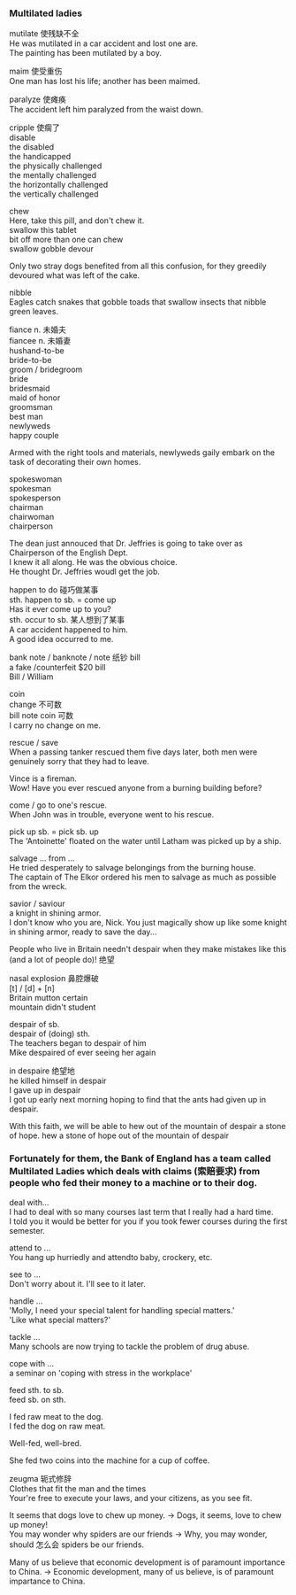 ### Multilated ladies  
  
mutilate 使残缺不全  
He was mutilated in a car accident and lost one are.  
The painting has been mutilated by a boy.  
  
maim 使受重伤  
One man has lost his life; another has been maimed.  
  
paralyze 使瘫痪  
The accident left him paralyzed from the waist down.  
  
cripple 使瘸了  
disable  
the disabled  
the handicapped  
the physically challenged  
the mentally challenged  
the horizontally challenged  
the vertically challenged  

chew  
Here, take this pill, and don't chew it.  
swallow this tablet  
bit off more than one can chew  
swallow     gobble      devour  
  
Only two stray dogs benefited from all this confusion, for they greedily devoured what was left of the cake.  
  
nibble  
Eagles catch snakes that gobble toads that swallow insects that nibble green leaves.  
  
fiance n. 未婚夫  
fiancee n. 未婚妻  
hushand-to-be  
bride-to-be  
groom / bridegroom  
bride  
bridesmaid  
maid of honor  
groomsman  
best man  
newlyweds  
happy couple  
  
Armed with the right tools and materials, newlyweds gaily embark on the task of decorating their own homes.  
  
spokeswoman  
spokesman  
spokesperson  
chairman  
chairwoman  
chairperson  
  
The dean just annouced that Dr. Jeffries is going to take over as Chairperson of the English Dept.  
I knew it all along. He was the obvious choice.  
He thought Dr. Jeffries woudl get the job.  

happen to do  碰巧做某事  
sth. happen to sb. = come up  
Has it ever come up to you?  
sth. occur to sb.  某人想到了某事  
A car accident happened to him.  
A good idea occurred to me.  
  
bank note / banknote / note 纸钞  bill  
a fake /counterfeit $20 bill  
Bill / William  
  
coin  
change  不可数  
bill    note    coin  可数  
I carry no change on me.  
  
rescue / save  
When a passing tanker rescued them five days later, both men were genuinely sorry that they had to leave.  
  
Vince is a fireman.  
Wow! Have you ever rescued anyone from a burning building before?  
  
come / go to one's rescue.  
When John was in trouble, everyone went to his rescue.  
  
pick up sb. = pick sb. up  
The 'Antoinette' floated on the water until Latham was picked up by a ship.  
  
salvage ... from ...  
He tried desperately to salvage belongings from the burning house.  
The captain of The Elkor ordered his men to salvage as much as possible from the wreck.  
  
savior / saviour  
a knight in shining armor.  
I don't know who you are, Nick. You just magically show up like some knight in shining armor, ready to save the day...  
  
People who live in Britain needn't despair when they make mistakes like this (and a lot of people do)!  绝望
  
nasal explosion  鼻腔爆破  
[t] / [d] + [n]  
Britain     mutton      certain     
mountain    didn't      student 
  
despair of sb.  
despair of (doing) sth.  
The teachers began to despair of him  
Mike despaired of ever seeing her again  
  
in despaire 绝望地  
he killed himself in despair  
I gave up in despair  
I got up early next morning hoping to find that the ants had given up in despair.  
  
With this faith, we will be able to hew out of the mountain of despair a stone of hope.  hew a stone of hope out of the mountain of despair  
  
### Fortunately for them, the Bank of England has a team called Multilated Ladies which deals with claims (索赔要求) from people who fed their money to a machine or to their dog.  
  
deal with...  
I had to deal with so many courses last term that I really had a hard time.  
I told you it would be better for you if you took fewer courses during the first semester.  

attend to ...  
You hang up hurriedly and attendto baby, crockery, etc.  

see to ...  
Don't worry about it. I'll see to it later.  

handle ...  
'Molly, I need your special talent for handling special matters.'  
'Like what special matters?'  

tackle ...  
Many schools are now trying to tackle the problem of drug abuse.  

cope with ...  
a seminar on 'coping with stress in the workplace'  
  
feed sth. to sb.  
feed sb. on sth.  
  
I fed raw meat to the dog.  
I fed the dog on raw meat.  
  
Well-fed, well-bred.  
  
She fed two coins into the machine for a cup of coffee.  
  
zeugma  轭式修辞  
Clothes that fit the man and the times  
Your're free to execute your laws, and your citizens, as you see fit.  
  
It seems that dogs love to chew up money. -> Dogs, it seems, love to chew up money!  
You may wonder why spiders are our friends -> Why, you may wonder, should 怎么会 spiders be our friends.  

Many of us believe that economic development is of paramount importance to China. -> Economic development, many of us believe, is of paramount impartance to China.  